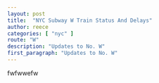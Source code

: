 ```yaml
---
layout: post
title:  "NYC Subway W Train Status And Delays"
author: reece
categories: [ "nyc" ]
route: "W"
description: "Updates to No. W"
first_paragraph: "Updates to No. W"
---
```


fwfwwefw
